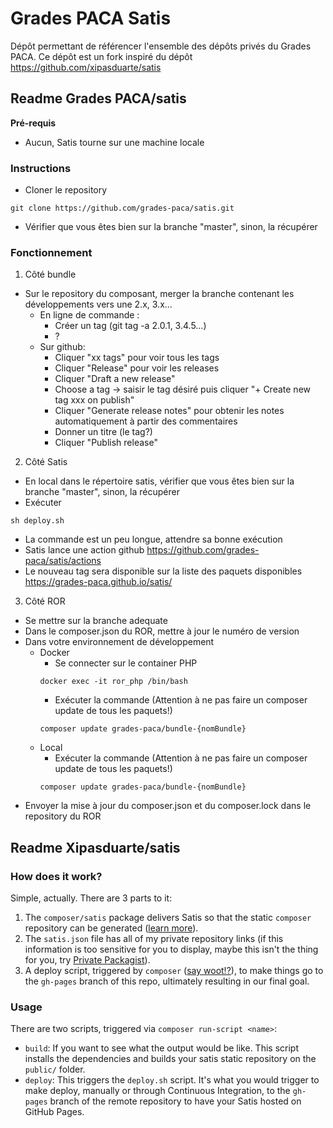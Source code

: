 # Grades PACA Satis

Dépôt permettant de référencer l'ensemble des dépôts privés du Grades PACA.
Ce dépôt est un fork inspiré du dépôt https://github.com/xipasduarte/satis


## Readme Grades PACA/satis
**Pré-requis**
- Aucun, Satis tourne sur une machine locale

### Instructions
- Cloner le repository
```
git clone https://github.com/grades-paca/satis.git
```
- Vérifier que vous êtes bien sur la branche "master", sinon, la récupérer

### Fonctionnement
1. Côté bundle
- Sur le repository du composant, merger la branche contenant les développements vers une 2.x, 3.x...
    - En ligne de commande :
        - Créer un tag (git tag -a 2.0.1, 3.4.5...)
        - ?
    - Sur github:
        - Cliquer "xx tags" pour voir tous les tags
        - Cliquer "Release" pour voir les releases
        - Cliquer "Draft a new release"
        - Choose a tag -> saisir le tag désiré puis cliquer "+ Create new tag xxx on publish"
        - Cliquer "Generate release notes" pour obtenir les notes automatiquement à partir des commentaires
        - Donner un titre (le tag?)
        - Cliquer "Publish release"
2. Côté Satis
- En local dans le répertoire satis, vérifier que vous êtes bien sur la branche "master", sinon, la récupérer
- Exécuter
```
sh deploy.sh
```
- La commande est un peu longue, attendre sa bonne exécution
- Satis lance une action github https://github.com/grades-paca/satis/actions
- Le nouveau tag sera disponible sur la liste des paquets disponibles https://grades-paca.github.io/satis/
3. Côté ROR
- Se mettre sur la branche adequate
- Dans le composer.json du ROR, mettre à jour le numéro de version
- Dans votre environnement de développement
    - Docker
        - Se connecter sur le container PHP
        ```
        docker exec -it ror_php /bin/bash
        ```
        - Exécuter la commande (Attention à ne pas faire un composer update de tous les paquets!)
        ```
        composer update grades-paca/bundle-{nomBundle}
        ```
    - Local
        - Exécuter la commande (Attention à ne pas faire un composer update de tous les paquets!)
        ```
        composer update grades-paca/bundle-{nomBundle}
        ```
- Envoyer la mise à jour du composer.json et du composer.lock dans le repository du ROR

## Readme Xipasduarte/satis
### How does it work?

Simple, actually. There are 3 parts to it:

1. The `composer/satis` package delivers Satis so that the static `composer` repository can be generated ([learn more][1]).
2. The `satis.json` file has all of my private repository links (if this information is too sensitive for you to display, maybe this isn't the thing for you, try [Private Packagist][2]).
3. A deploy script, triggered by `composer` ([say woot!?][3]), to make things go to the `gh-pages` branch of this repo, ultimately resulting in our final goal.

[1]: https://getcomposer.org/doc/articles/handling-private-packages-with-satis.md#satis
[2]: https://packagist.com/
[3]: https://getcomposer.org/doc/articles/scripts.md#scripts
[4]: https://blog.github.com/2018-05-01-github-pages-custom-domains-https/

### Usage

There are two scripts, triggered via `composer run-script <name>`:

- `build`: If you want to see what the output would be like. This script installs the dependencies and builds your satis static repository on the `public/` folder.
- `deploy`: This triggers the `deploy.sh` script. It's what you would trigger to make deploy, manually or through Continuous Integration, to the `gh-pages` branch of the remote repository to have your Satis hosted on GitHub Pages.